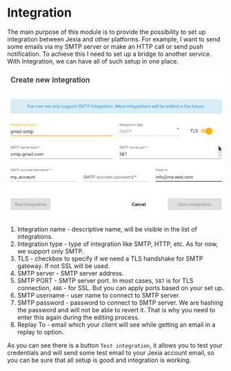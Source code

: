 # Integration
The main purpose of this module is to provide the possibility to set up integration between Jexia and other platforms. 
For example, I want to send some emails via my SMTP server or make an HTTP call or send push notification. To achieve this I need to set up a bridge to another service. With Integration, we can have all of such setup in one place. 

![Integration setup](./integration.png)

1. Integration name - descriptive name, will be visible in the list of integrations.
2. Integration type - type of integration like SMTP, HTTP, etc. As for now, we support only SMTP.
3. TLS - checkbox to specify if we need a TLS handshake for SMTP gateway. If not SSL will be used.
4. SMTP server - SMTP server address.
5. SMTP PORT - SMTP server port. In most cases, `587` is for TLS connection, `486` - for SSL. But you can apply ports based on your set up.
6. SMTP username - user name to connect to SMTP server.
7. SMTP password - password to connect to SMTP server. We are hashing the password and will not be able to revert it. That is why you need to enter this again during the editing process. 
8. Replay To - email which your client will see while getting an email in a replay to option.

As you can see there is a button `Test integration`, it allows you to test your credentials and will send some test email to your Jexia account email, so you can be sure that all setup is good and integration is working.


